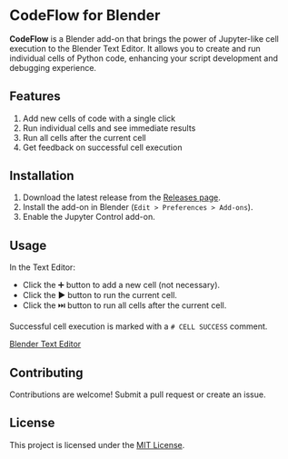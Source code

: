 ## <span style="font-size:larger;">CodeFlow for Blender</span>

**CodeFlow** is a Blender add-on that brings the power of Jupyter-like cell execution to the Blender Text Editor. It allows you to create and run individual cells of Python code, enhancing your script development and debugging experience.

## Features

1. Add new cells of code with a single click
2. Run individual cells and see immediate results
3. Run all cells after the current cell
4. Get feedback on successful cell execution

## Installation

1. Download the latest release from the [Releases page](https://github.com/hhhaj/Jupyter-Control/releases).
2. Install the add-on in Blender (`Edit > Preferences > Add-ons`).
3. Enable the Jupyter Control add-on.

## Usage

In the Text Editor:

- Click the ➕ button to add a new cell (not necessary).
- Click the ▶️ button to run the current cell.
- Click the ⏭️ button to run all cells after the current cell.

Successful cell execution is marked with a `# CELL SUCCESS` comment.

[Blender Text Editor](https://github.com/hhhaj/Jupyter-Control/issues/1)



## Contributing

Contributions are welcome! Submit a pull request or create an issue.

## License

This project is licensed under the [MIT License](LICENSE).
